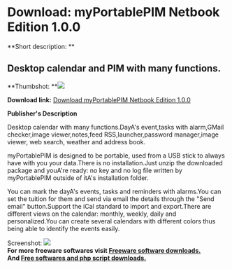 # Download: myPortablePIM Netbook Edition 1.0.0

**Short description: **

## Desktop calendar and PIM with many functions.

  
**Thumbshot: **![](http://www.freewarefiles.com/screenshot/myportablepimne_md.jpg)   
  
**Download link:** [Download myPortablePIM Netbook Edition 1.0.0](http://freesoftwares.boysofts.com/MyPortablePIM-Netbook-Edition_program_61852.html)  
  

**Publisher's Description**  
  

Desktop calendar with many functions.DayA's event,tasks with alarm,GMail
checker,image viewer,notes,feed RSS,launcher,password manager,image viewer,
web search, weather and address book.

myPortablePIM is designed to be portable, used from a USB stick to always have
with you your data.There is no installation.Just unzip the downloaded package
and youA're ready: no key and no log file written by myPortablePIM outside of
itA's installation folder.

You can mark the dayA's events, tasks and reminders with alarms.You can set
the tuition for them and send via email the details through the "Send email"
button.Support the iCal standard to import and export.There are different
views on the calendar: monthly, weekly, daily and personalized.You can create
several calendars with different colors thus being able to identify the events
easily.

  
  
Screenshot: ![](http://www.freewarefiles.com/screenshot/myportablepimne.jpg)  
**For more freeware softwares visit [Freeware software downloads.](http://freesoftwares.boysofts.com/)**   
**And [Free softwares and php script downloads.](http://www.boysofts.com/)**

